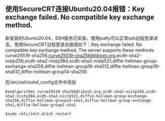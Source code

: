 ## 使用SecureCRT连接Ubuntu20.04报错：Key exchange failed. No compatible key exchange method.
新安装的Ubuntu20.04，SSH服务已安装，使用putty可以正常ssh远程登录进去，使用SecureCRT远程登录会报错如下：Key exchange failed. No compatible key exchange method. The server supports these methods: curve25519-sha256,curve25519-sha256@libssh.org,ecdh-sha2-nistp256,ecdh-sha2-nistp384,ecdh-sha2-nistp521,diffie-hellman-group-exchange-sha256,diffie-hellman-group16-sha512,diffie-hellman-group18-sha512,diffie-hellman-group14-sha256

在/etc/ssh/sshd_config文件中添加
```
KexAlgorithms curve25519-sha256@libssh.org,ecdh-sha2-nistp256,ecdh-sha2-nistp384,ecdh-sha2-nistp521,diffie-hellman-group-exchange-sha256,diffie-hellman-group14-sha1,diffie-hellman-group-exchange-sha1,diffie-hellman-group1-sha1
```

`$sudo /etc/init.d/ssh restart`
